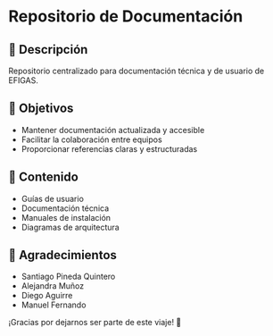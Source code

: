 # Repositorio de Documentación 

## 📄 Descripción
Repositorio centralizado para documentación técnica y de usuario de EFIGAS.

## 🎯 Objetivos
- Mantener documentación actualizada y accesible
- Facilitar la colaboración entre equipos
- Proporcionar referencias claras y estructuradas

## 📂 Contenido
- Guías de usuario
- Documentación técnica
- Manuales de instalación
- Diagramas de arquitectura

## 🙏 Agradecimientos
- Santiago Pineda Quintero
- Alejandra Muñoz
- Diego Aguirre
- Manuel Fernando


¡Gracias por dejarnos ser parte de este viaje! 🚀
